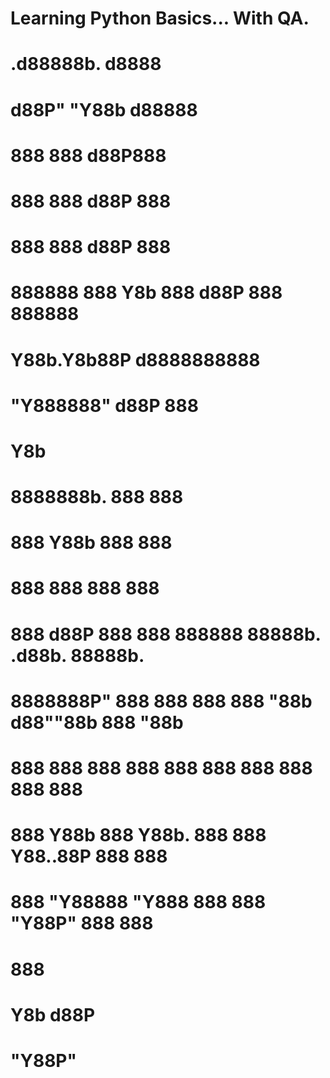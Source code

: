 # Learning Python Basics... With QA.
#
#              .d88888b.         d8888                 
#             d88P" "Y88b       d88888                 
#             888     888      d88P888                 
#             888     888     d88P 888                 
#             888     888    d88P  888                 
#      888888 888 Y8b 888   d88P   888 888888          
#             Y88b.Y8b88P  d8888888888                 
#              "Y888888"  d88P     888                 
#                    Y8b                               
#                                                      
#                                                      
# 8888888b.           888    888                        
# 888   Y88b          888    888                        
# 888    888          888    888                        
# 888   d88P 888  888 888888 88888b.   .d88b.  88888b.  
# 8888888P"  888  888 888    888 "88b d88""88b 888 "88b 
# 888        888  888 888    888  888 888  888 888  888 
# 888        Y88b 888 Y88b.  888  888 Y88..88P 888  888 
# 888         "Y88888  "Y888 888  888  "Y88P"  888  888 
#                888                                   
#           Y8b d88P                                   
#            "Y88P"                                    
